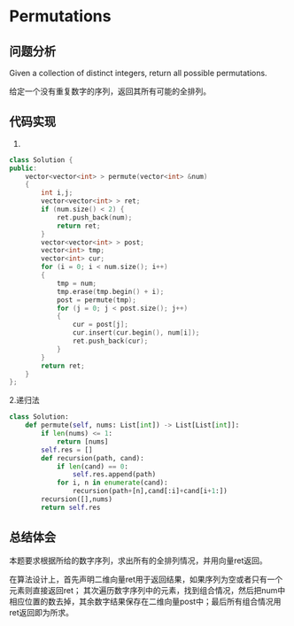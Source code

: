 #  Permutations

## 问题分析

Given a collection of distinct integers, return all possible permutations.

给定一个没有重复数字的序列，返回其所有可能的全排列。

## 代码实现
1.
``` C++
class Solution {
public:
    vector<vector<int> > permute(vector<int> &num)
    {
        int i,j;
        vector<vector<int> > ret;
        if (num.size() < 2) {
            ret.push_back(num);
            return ret;
        }
        vector<vector<int> > post;
        vector<int> tmp;
        vector<int> cur;
        for (i = 0; i < num.size(); i++)
        {
            tmp = num;
            tmp.erase(tmp.begin() + i);
            post = permute(tmp);
            for (j = 0; j < post.size(); j++)
            {
                cur = post[j];
                cur.insert(cur.begin(), num[i]);
                ret.push_back(cur);
            }
        }
        return ret;
    }
};
```

2.递归法
```python
class Solution:
    def permute(self, nums: List[int]) -> List[List[int]]:
        if len(nums) <= 1:
            return [nums]
        self.res = []
        def recursion(path, cand):
            if len(cand) == 0:
                self.res.append(path)
            for i, n in enumerate(cand):
                recursion(path+[n],cand[:i]+cand[i+1:])
        recursion([],nums)
        return self.res

```

## 总结体会

本题要求根据所给的数字序列，求出所有的全排列情况，并用向量ret返回。

在算法设计上，首先声明二维向量ret用于返回结果，如果序列为空或者只有一个元素则直接返回ret； 其次遍历数字序列中的元素，找到组合情况，然后把num中相应位置的数去掉，其余数字结果保存在二维向量post中；最后所有组合情况用ret返回即为所求。
